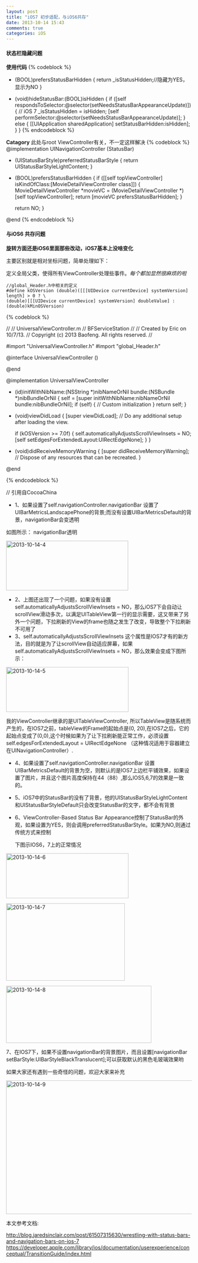 ```yaml
---
layout: post
title: "iOS7 初步适配，与iOS6共存"
date: 2013-10-14 15:43
comments: true
categories: iOS
---
```


#### 状态栏隐藏问题

**使用代码**
{% codeblock %}
- (BOOL)prefersStatusBarHidden
{
  return _isStatusHidden;//隐藏为YES，显示为NO
}

- (void)hideStatusBar:(BOOL)isHidden
{
  if ([self respondsToSelector:@selector(setNeedsStatusBarAppearanceUpdate)]) {
    // iOS 7
    _isStatusHidden = isHidden;
    [self performSelector:@selector(setNeedsStatusBarAppearanceUpdate)];
  } else {
    [[UIApplication sharedApplication] setStatusBarHidden:isHidden];
  }
}
{% endcodeblock %}

<!-- more -->

**Catagory** 此处与root ViewController有关，不一定这样解决 
{% codeblock %}
@implementation UINavigationController (StatusBar)

- (UIStatusBarStyle)preferredStatusBarStyle
{
  return UIStatusBarStyleLightContent;
}

- (BOOL)prefersStatusBarHidden
{
  if ([[self topViewController] isKindOfClass:[MovieDetailViewController class]]) {
    MovieDetailViewController *movieVC = (MovieDetailViewController *)[self topViewController];
    return [movieVC prefersStatusBarHidden];
  }

  return NO;
}

@end
{% endcodeblock %}

#### 与iOS6 共存问题

**旋转方面还是iOS6里面那些改动，iOS7基本上没啥变化**

主要区别就是相对坐标问题，简单处理如下：

定义全局父类，使得所有ViewController处理些事件。*每个都加显然很麻烦的啦*

```
//global_Header.h中相关的定义
#define kOSVersion (double)([[[UIDevice currentDevice] systemVersion] length] > 0 ? \
(double)[[[UIDevice currentDevice] systemVersion] doubleValue] : (double)kMinOSVersion)
```

{% codeblock %}

//
//  UniversalViewController.m
//  BFServiceStation
//
//  Created by Eric on 10/7/13.
//  Copyright (c) 2013 Baofeng. All rights reserved.
//

#import "UniversalViewController.h"
#import "global_Header.h"

@interface UniversalViewController ()

@end

@implementation UniversalViewController

- (id)initWithNibName:(NSString *)nibNameOrNil bundle:(NSBundle *)nibBundleOrNil
{
  self = [super initWithNibName:nibNameOrNil bundle:nibBundleOrNil];
  if (self) {
    // Custom initialization
  }
  return self;
}

- (void)viewDidLoad
{
  [super viewDidLoad];
	// Do any additional setup after loading the view.
  
  if (kOSVersion >= 7.0f) {
    self.automaticallyAdjustsScrollViewInsets = NO;
    [self setEdgesForExtendedLayout:UIRectEdgeNone];
  }
}

- (void)didReceiveMemoryWarning
{
  [super didReceiveMemoryWarning];
  // Dispose of any resources that can be recreated.
}

@end

{% endcodeblock %}

// 引用自CocoaChina

*	1、如果设置了self.navigationController.navigationBar 设置了UIBarMetricsLandscapePhone的背景;而没有设置UIBarMetricsDefault的背景，navigationBar会变透明

如图所示： navigationBar透明

<a href="http://www.flickr.com/photos/105999540@N03/10374769665/" title="2013-10-14-4 by EricShj, on Flickr"><img src="http://farm6.staticflickr.com/5503/10374769665_9d71dd11b1.jpg" width="331" height="135" alt="2013-10-14-4"></a>

 
*	2、上图还出现了一个问题，如果没有设置self.automaticallyAdjustsScrollViewInsets = NO，那么iOS7下会自动让scrollView滑动多次，以满足UITableView第一行的显示需要，这又带来了另外一个问题，下拉刷新的View的frame也随之发生了改变，导致整个下拉刷新不可用了
*	3、self.automaticallyAdjustsScrollViewInsets 这个属性是IOS7才有的新方法，目的就是为了让scrollView自动适应屏幕，如果self.automaticallyAdjustsScrollViewInsets = NO，那么效果会变成下图所示： 

<a href="http://www.flickr.com/photos/105999540@N03/10374769645/" title="2013-10-14-5 by EricShj, on Flickr"><img src="http://farm3.staticflickr.com/2856/10374769645_03d52ff8e7.jpg" width="332" height="122" alt="2013-10-14-5"></a>

 
我的ViewController继承的是UITableViewController, 所以TableView是随系统而产生的，在IOS7之前，tableView的Frame的起始点是(0, 20),在IOS7之后，它的起始点变成了(0,0),这个时候如果为了让下拉刷新能正常工作，必须设置self.edgesForExtendedLayout = UIRectEdgeNone
（这种情况适用于容器建立在UINavigationController）.

*	4、如果设置了self.navigationController.navigationBar 设置UIBarMetricsDefault的背景为空，则默认的是IOS7上边栏平铺效果，如果设置了图片，并且这个图片高度保持在44（88）,那么IOS5,6,7的效果是一致的。
*	5、iOS7中的StatusBar的没有了背景，他的UIStatusBarStyleLightContent和UIStatusBarStyleDefault只会改变StatusBar的文字，都不会有背景
*	6、ViewController-Based Status Bar Appearance控制了StatusBar的外观，如果设置为YES，则会调用preferredStatusBarStyle。如果为NO,则通过传统方式来控制

	下图示IOS6，7上的正常情况

<a href="http://www.flickr.com/photos/105999540@N03/10374785016/" title="2013-10-14-6 by EricShj, on Flickr"><img src="http://farm3.staticflickr.com/2859/10374785016_dd23dccba9.jpg" width="332" height="122" alt="2013-10-14-6"></a>

<a href="http://www.flickr.com/photos/105999540@N03/10374784856/" title="2013-10-14-7 by EricShj, on Flickr"><img src="http://farm6.staticflickr.com/5501/10374784856_3cfc6e2085.jpg" width="322" height="210" alt="2013-10-14-7"></a>

<a href="http://www.flickr.com/photos/105999540@N03/10374769455/" title="2013-10-14-8 by EricShj, on Flickr"><img src="http://farm3.staticflickr.com/2840/10374769455_0e5a15cd77.jpg" width="394" height="155" alt="2013-10-14-8"></a>


7、在IOS7下，如果不设置navigationBar的背景图片，而且设置[navigationBar setBarStyle:UIBarStyleBlackTranslucent];可以获取默认的黑色毛玻璃效果哟

如果大家还有遇到一些奇怪的问题，欢迎大家来补充

<a href="http://www.flickr.com/photos/105999540@N03/10374769885/" title="2013-10-14-9 by EricShj, on Flickr"><img src="http://farm8.staticflickr.com/7389/10374769885_12ea31ec14_z.jpg" width="640" height="363" alt="2013-10-14-9"></a>


本文参考文档:

http://blog.jaredsinclair.com/post/61507315630/wrestling-with-status-bars-and-navigation-bars-on-ios-7
https://developer.apple.com/library/ios/documentation/userexperience/conceptual/TransitionGuide/index.html
